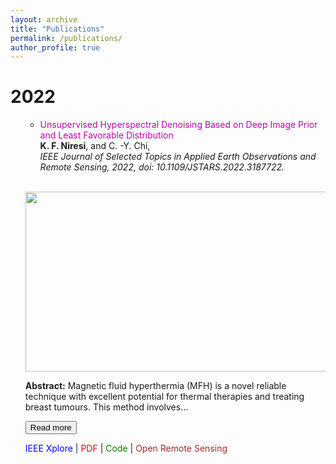```yaml
---
layout: archive
title: "Publications"
permalink: /publications/
author_profile: true
---
```

<h1 class="year">2022</h1>

<ul style="list-style-type:circle;">

 
<ul>
     <li><a href="https://ieeexplore.ieee.org/document/9813381" style="color: #B509AC; text-decoration:none;" target="\_blank">Unsupervised Hyperspectral Denoising Based on Deep Image Prior and Least Favorable Distribution </a>
<br><strong>K. F. Niresi</strong>, and C. -Y. Chi,<br><em>IEEE Journal of Selected Topics in Applied Earth Observations and Remote Sensing, 2022, doi: 10.1109/JSTARS.2022.3187722.</em></li>
</ul> <br>

 <p align="center">
  <img width="650" height="288" src="https://user-images.githubusercontent.com/107177894/177000820-a4c0ccea-9dc6-4c0c-9291-4b6a46c9d587.png">
</p>

<style>
#more {display: none;}
</style>

<p><b>Abstract:</b> Magnetic fluid hyperthermia (MFH) is a novel reliable technique with excellent potential for thermal therapies and treating breast tumours. This method involves<span id="dots">...</span><span id="more"> injecting a magnetic nanofluid into the tumour and applying an external AC magnetic field to induce heat in the magnetic nanoparticles (MNPs) and raise the tumour temperature to ablation temperature ranges. Because of the complexity of considering and coupling all different physics involves in this phenomenon and also due to the intricacy of a thorough FEM numerical study, few FEM-based studies address the entire MFH process as similar to reality as possible. The current study investigates a FEM-based three-dimensional numerical simulation of MFH of breast tumours as a multi-physics problem. An anatomically realistic breast phantom (ARBP) is considered, some magnetic nanofluid is injected inside the tumour, and the diffusion phenomenon is simulated. Then, the amount of heat generated in the MNP-saturated tumour area due to an external AC magnetic field is simulated. In the end, the fraction of tumour tissue necrotized by this temperature rise is evaluated. The study’s results demonstrate that by injecting nanofluid and utilizing seven circular copper windings with each coil carrying 400 A current with a frequency of 400 kHz for generating the external AC magnetic field, the temperature in tumour tissue can be raised to a maximum of about 51.4°C, which leads to necrosis of entire tumour tissue after 30 minutes of electromagnetic field (EMF) exposure. This numerical platform can depict all four various physics involved in the MFH of breast tumours by numerically solving all different equation sets coupled together with high precision. Thus, the proposed model can be utilized by clinicians as a reliable tool for predicting and identifying the approximate amount of temperature rise and the necrotic fraction of breast tumour, which can be very useful to opt for the best MFH therapeutic procedure and conditions based on various patients. In future works, this numerical platform’s results should be compared with experimental in-vivo results to improve and modify this platform in order to be ready for clinical applications.</span></p>
<button onclick="myFunction()" id="myBtn">Read more</button>

<script>
function myFunction() {
  var dots = document.getElementById("dots");
  var moreText = document.getElementById("more");
  var btnText = document.getElementById("myBtn");

  if (dots.style.display === "none") {
    dots.style.display = "inline";
    btnText.innerHTML = "Read more"; 
    moreText.style.display = "none";
  } else {
    dots.style.display = "none";
    btnText.innerHTML = "Read less"; 
    moreText.style.display = "inline";
  }
}
</script>


 
<p><i class="fa fa-file" style="color:blue"></i> <a href="https://ieeexplore.ieee.org/document/9813381" style="color: blue; text-decoration:none;" target="\_blank">IEEE Xplore</a> | <i class="fas fa-file-pdf" style="color:red"></i> <a href="https://ieeexplore.ieee.org/stamp/stamp.jsp?tp=&arnumber=9813381" style="color: red; text-decoration:none;" target="\_blank">PDF</a> | <i class="fab fa-github" style="color:green"></i> <a href="https://github.com/Keiv4n/HLF-DIP" style="color: green; text-decoration:none;" target="\_blank">Code</a> | <i class="fas fa-globe" style="color:brown"></i> <a href="https://openremotesensing.net/knowledgebase/unsupervised-hyperspectral-denoising-based-on-deep-image-prior-and-least-favorable-distribution/" style="color:brown; text-decoration:none;" target="\_blank">Open Remote Sensing</a></p>
 
